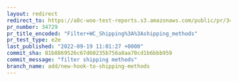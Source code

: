 ```yaml
---
layout: redirect
redirect_to: https://a8c-woo-test-reports.s3.amazonaws.com/public/pr/34729/e2e/index.html
pr_number: 34729
pr_title_encoded: "Filter+WC_Shipping%3A%3Ashipping_methods"
pr_test_type: e2e
last_published: "2022-09-19 11:01:27 +0000"
commit_sha: 81b8869526c67d60235b756a8aa70cd1b6bbb959
commit_message: "filter shipping methods"
branch_name: add/new-hook-to-shipping-methods
---
```

